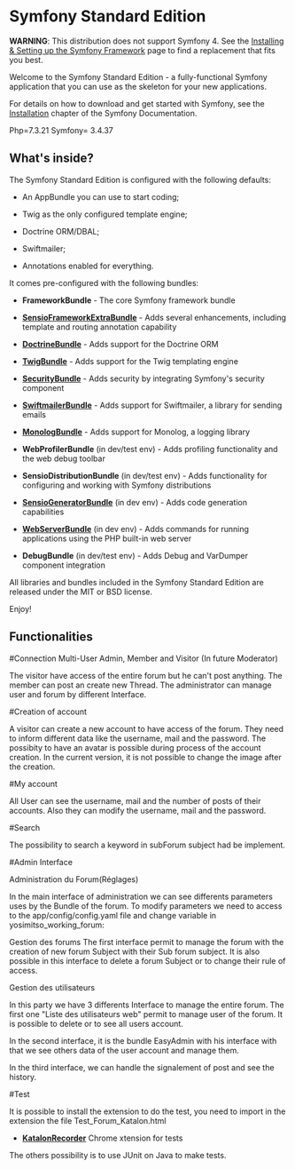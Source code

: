 Symfony Standard Edition
========================

**WARNING**: This distribution does not support Symfony 4. See the
[Installing & Setting up the Symfony Framework][15] page to find a replacement
that fits you best.

Welcome to the Symfony Standard Edition - a fully-functional Symfony
application that you can use as the skeleton for your new applications.

For details on how to download and get started with Symfony, see the
[Installation][1] chapter of the Symfony Documentation.

Php=7.3.21
Symfony= 3.4.37

What's inside?
--------------

The Symfony Standard Edition is configured with the following defaults:

  * An AppBundle you can use to start coding;

  * Twig as the only configured template engine;

  * Doctrine ORM/DBAL;

  * Swiftmailer;

  * Annotations enabled for everything.

It comes pre-configured with the following bundles:

  * **FrameworkBundle** - The core Symfony framework bundle

  * [**SensioFrameworkExtraBundle**][6] - Adds several enhancements, including
    template and routing annotation capability

  * [**DoctrineBundle**][7] - Adds support for the Doctrine ORM

  * [**TwigBundle**][8] - Adds support for the Twig templating engine

  * [**SecurityBundle**][9] - Adds security by integrating Symfony's security
    component

  * [**SwiftmailerBundle**][10] - Adds support for Swiftmailer, a library for
    sending emails

  * [**MonologBundle**][11] - Adds support for Monolog, a logging library

  * **WebProfilerBundle** (in dev/test env) - Adds profiling functionality and
    the web debug toolbar

  * **SensioDistributionBundle** (in dev/test env) - Adds functionality for
    configuring and working with Symfony distributions

  * [**SensioGeneratorBundle**][13] (in dev env) - Adds code generation
    capabilities

  * [**WebServerBundle**][14] (in dev env) - Adds commands for running applications
    using the PHP built-in web server

  * **DebugBundle** (in dev/test env) - Adds Debug and VarDumper component
    integration

All libraries and bundles included in the Symfony Standard Edition are
released under the MIT or BSD license.

Enjoy!

[1]:  https://symfony.com/doc/3.4/setup.html
[6]:  https://symfony.com/doc/current/bundles/SensioFrameworkExtraBundle/index.html
[7]:  https://symfony.com/doc/3.4/doctrine.html
[8]:  https://symfony.com/doc/3.4/templating.html
[9]:  https://symfony.com/doc/3.4/security.html
[10]: https://symfony.com/doc/3.4/email.html
[11]: https://symfony.com/doc/3.4/logging.html
[13]: https://symfony.com/doc/current/bundles/SensioGeneratorBundle/index.html
[14]: https://symfony.com/doc/current/setup/built_in_web_server.html
[15]: https://symfony.com/doc/current/setup.html

Functionalities
--------------

#Connection Multi-User Admin, Member and Visitor (In future Moderator)

The visitor have access of the entire forum but he can't post anything.
The member can post an create new Thread.
The administrator can manage user and forum by different Interface.

#Creation of account

A visitor can create a new account to have access of the forum.
They need to inform different data like the username, mail and the password.
The possibity to have an avatar is possible during process of the account creation.
In the current version, it is not possible to change the image after the creation.

#My account

All User can see the username, mail and the number of posts of their accounts.
Also they can modify the username, mail and the password.

#Search

The possibility to search a keyword in subForum subject had be implement.

#Admin Interface

Administration du Forum(Réglages)

In the main interface of administration we can see differents parameters uses by the Bundle of the forum. To modify parameters we need to access to the app/config/config.yaml file and change variable in yosimitso_working_forum:


Gestion des forums
The first interface permit to manage the forum with the creation of new forum Subject with their Sub forum subject. It is also possible in this interface to delete a forum Subject or to change their rule of access.

Gestion des utilisateurs

In this party we have 3 differents Interface to manage the entire forum.
The first one "Liste des utilisateurs web" permit to manage user of the forum. 
It is possible to delete or to see all users account.

In the second interface, it is the bundle EasyAdmin with his interface with that we see others data of the user account and manage them.

In the third interface, we can handle the signalement of post and see the history.

#Test

It is possible to install the extension to do the test, you need to import in the extension the file Test_Forum_Katalon.html

* [**KatalonRecorder**][13] Chrome xtension for tests

The others possibility is to use JUnit on Java to make tests.

[16]:  https://chrome.google.com/webstore/detail/katalon-recorder-selenium/ljdobmomdgdljniojadhoplhkpialdid

